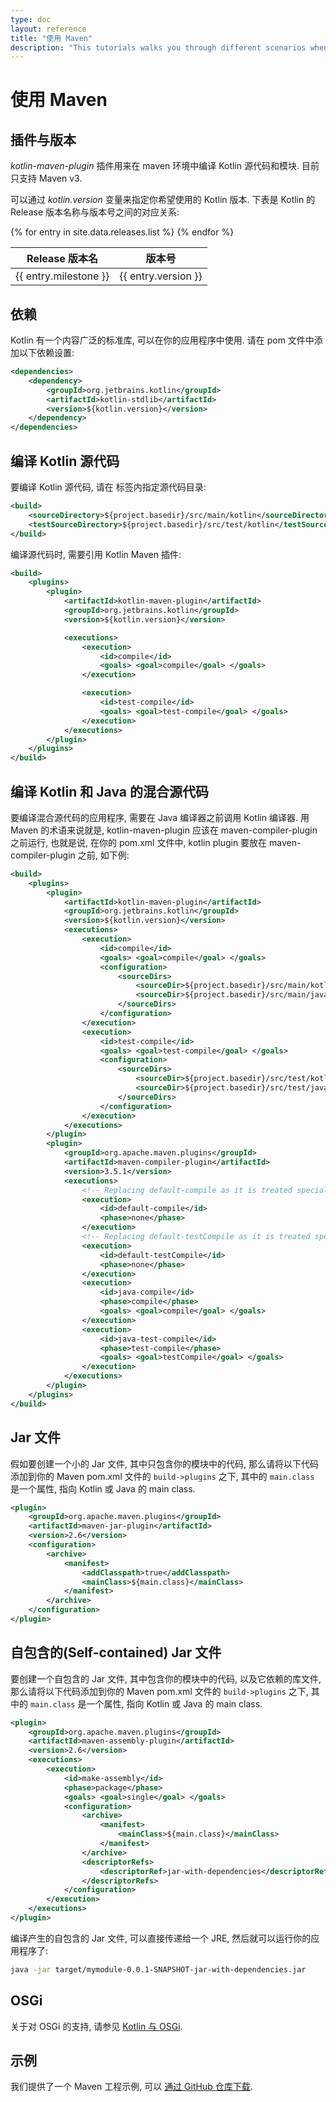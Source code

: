 ```yaml
---
type: doc
layout: reference
title: "使用 Maven"
description: "This tutorials walks you through different scenarios when using Maven for building applications that contain Kotlin code"
---
```


# 使用 Maven

## 插件与版本

*kotlin-maven-plugin* 插件用来在 maven 环境中编译 Kotlin 源代码和模块. 目前只支持 Maven v3.

可以通过 *kotlin.version* 变量来指定你希望使用的 Kotlin 版本. 下表是 Kotlin 的 Release 版本名称与版本号之间的对应关系:

<table>
<thead>
<tr>
  <th>Release 版本名</th>
  <th>版本号</th>
</tr>
</thead>
<tbody>
{% for entry in site.data.releases.list %}
<tr>
  <td>{{ entry.milestone }}</td>
  <td>{{ entry.version }}</td>
</tr>
{% endfor %}
</tbody>
</table>


## 依赖

Kotlin 有一个内容广泛的标准库, 可以在你的应用程序中使用. 请在 pom 文件中添加以下依赖设置:

``` xml
<dependencies>
    <dependency>
        <groupId>org.jetbrains.kotlin</groupId>
        <artifactId>kotlin-stdlib</artifactId>
        <version>${kotlin.version}</version>
    </dependency>
</dependencies>
```

## 编译 Kotlin 源代码

要编译 Kotlin 源代码, 请在 <build> 标签内指定源代码目录:

``` xml
<build>
    <sourceDirectory>${project.basedir}/src/main/kotlin</sourceDirectory>
    <testSourceDirectory>${project.basedir}/src/test/kotlin</testSourceDirectory>
</build>
```

编译源代码时, 需要引用 Kotlin Maven 插件:

``` xml
<build>
    <plugins>
        <plugin>
            <artifactId>kotlin-maven-plugin</artifactId>
            <groupId>org.jetbrains.kotlin</groupId>
            <version>${kotlin.version}</version>

            <executions>
                <execution>
                    <id>compile</id>
                    <goals> <goal>compile</goal> </goals>
                </execution>

                <execution>
                    <id>test-compile</id>
                    <goals> <goal>test-compile</goal> </goals>
                </execution>
            </executions>
        </plugin>
    </plugins>
</build>
```

## 编译 Kotlin 和 Java 的混合源代码

要编译混合源代码的应用程序, 需要在 Java 编译器之前调用 Kotlin 编译器.
用 Maven 的术语来说就是, kotlin-maven-plugin 应该在 maven-compiler-plugin 之前运行, 也就是说, 在你的 pom.xml 文件中, kotlin plugin 要放在 maven-compiler-plugin 之前, 如下例:

``` xml
<build>
    <plugins>
        <plugin>
            <artifactId>kotlin-maven-plugin</artifactId>
            <groupId>org.jetbrains.kotlin</groupId>
            <version>${kotlin.version}</version>
            <executions>
                <execution>
                    <id>compile</id>
                    <goals> <goal>compile</goal> </goals>
                    <configuration>
                        <sourceDirs>
                            <sourceDir>${project.basedir}/src/main/kotlin</sourceDir>
                            <sourceDir>${project.basedir}/src/main/java</sourceDir>
                        </sourceDirs>
                    </configuration>
                </execution>
                <execution>
                    <id>test-compile</id>
                    <goals> <goal>test-compile</goal> </goals>
                    <configuration>
                        <sourceDirs>
                            <sourceDir>${project.basedir}/src/test/kotlin</sourceDir>
                            <sourceDir>${project.basedir}/src/test/java</sourceDir>
                        </sourceDirs>
                    </configuration>
                </execution>
            </executions>
        </plugin>
        <plugin>
            <groupId>org.apache.maven.plugins</groupId>
            <artifactId>maven-compiler-plugin</artifactId>
            <version>3.5.1</version>
            <executions>
                <!-- Replacing default-compile as it is treated specially by maven -->
                <execution>
                    <id>default-compile</id>
                    <phase>none</phase>
                </execution>
                <!-- Replacing default-testCompile as it is treated specially by maven -->
                <execution>
                    <id>default-testCompile</id>
                    <phase>none</phase>
                </execution>
                <execution>
                    <id>java-compile</id>
                    <phase>compile</phase>
                    <goals> <goal>compile</goal> </goals>
                </execution>
                <execution>
                    <id>java-test-compile</id>
                    <phase>test-compile</phase>
                    <goals> <goal>testCompile</goal> </goals>
                </execution>
            </executions>
        </plugin>
    </plugins>
</build>
```
## Jar 文件

假如要创建一个小的 Jar 文件, 其中只包含你的模块中的代码, 那么请将以下代码添加到你的 Maven pom.xml 文件的 `build->plugins` 之下,
其中的 `main.class` 是一个属性, 指向 Kotlin 或 Java 的 main class.

``` xml
<plugin>
    <groupId>org.apache.maven.plugins</groupId>
    <artifactId>maven-jar-plugin</artifactId>
    <version>2.6</version>
    <configuration>
        <archive>
            <manifest>
                <addClasspath>true</addClasspath>
                <mainClass>${main.class}</mainClass>
            </manifest>
        </archive>
    </configuration>
</plugin>
```

## 自包含的(Self-contained) Jar 文件

要创建一个自包含的 Jar 文件, 其中包含你的模块中的代码, 以及它依赖的库文件, 那么请将以下代码添加到你的 Maven pom.xml 文件的 `build->plugins` 之下,
其中的 `main.class` 是一个属性, 指向 Kotlin 或 Java 的 main class.

``` xml
<plugin>
    <groupId>org.apache.maven.plugins</groupId>
    <artifactId>maven-assembly-plugin</artifactId>
    <version>2.6</version>
    <executions>
        <execution>
            <id>make-assembly</id>
            <phase>package</phase>
            <goals> <goal>single</goal> </goals>
            <configuration>
                <archive>
                    <manifest>
                        <mainClass>${main.class}</mainClass>
                    </manifest>
                </archive>
                <descriptorRefs>
                    <descriptorRef>jar-with-dependencies</descriptorRef>
                </descriptorRefs>
            </configuration>
        </execution>
    </executions>
</plugin>
```

编译产生的自包含的 Jar 文件, 可以直接传递给一个 JRE, 然后就可以运行你的应用程序了:

``` bash
java -jar target/mymodule-0.0.1-SNAPSHOT-jar-with-dependencies.jar
```

## OSGi

关于对 OSGi 的支持, 请参见 [Kotlin 与 OSGi](kotlin-osgi.html).

## 示例

我们提供了一个 Maven 工程示例, 可以 [通过 GitHub 仓库下载](https://github.com/JetBrains/kotlin-examples/archive/master/maven.zip).
